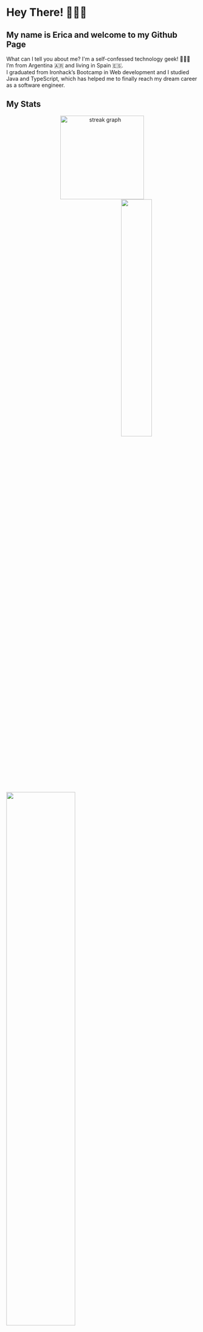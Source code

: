 


# Hey There! 🙋🏻‍♀️ 
## My name is Erica and welcome to my Github Page

What can I tell you about me? I'm a self-confessed technology geek! 👩🏻‍💻  I’m from Argentina 🇦🇷 and living in Spain 🇪🇸. <br> I graduated from Ironhack’s Bootcamp in Web development and I studied Java and TypeScript, which has helped me to finally reach my dream career as a software engineer.


## My Stats 

<div align="center">
  <img src="https://streak-stats.demolab.com?user=Ericazach&theme=tokyonight&border_radius=5.5&date_format=M%20j%5B%2C%20Y%5D" height="220" alt="streak graph"  />
</div>

<img align= "right" src="https://res.cloudinary.com/dmpxijzou/image/upload/v1704905860/partialProfile_l1bqoq.jpg" width=40% > 

<img src="https://res.cloudinary.com/dmpxijzou/image/upload/v1704906130/code1_copy_q5flg5.png" width=60% align= "left" >

<!--
**Ericazach/ericazach** is a ✨ _special_ ✨ repository because its `README.md` (this file) appears on your GitHub profile.

Here are some ideas to get you started:

- 🔭 I’m currently working on ...
- 🌱 I’m currently learning ...
- 👯 I’m looking to collaborate on ...
- 🤔 I’m looking for help with ...
- 💬 Ask me about ...
- 📫 How to reach me: ...
- 😄 Pronouns: ...
- ⚡ Fun fact: ...
-->
